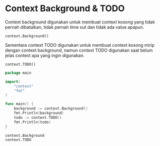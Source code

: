 # Context Background & TODO

Context background digunakan untuk membuat context kosong yang tidak pernah dibatalkan, tidak pernah time out dan tidak ada value apapun.

```
context.Background()
```

Sementara context TODO digunakan untuk membuat context kosong mirip dengan context background, namun context TODO digunakan saat belum jelas context apa yang ingin digunakan.

```
context.TODO()
```

```go
package main

import(
    "context"
    "fmt"
)

func main() {
    background := context.Background()
    fmt.Println(background)
    todo := context.TODO()
    fmt.Println(todo)
}
```

```
context.Background
context.TODO
```
